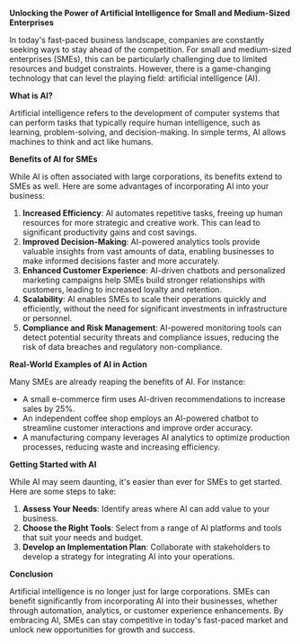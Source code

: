 **Unlocking the Power of Artificial Intelligence for Small and Medium-Sized Enterprises**

In today's fast-paced business landscape, companies are constantly seeking ways to stay ahead of the competition. For small and medium-sized enterprises (SMEs), this can be particularly challenging due to limited resources and budget constraints. However, there is a game-changing technology that can level the playing field: artificial intelligence (AI).

**What is AI?**

Artificial intelligence refers to the development of computer systems that can perform tasks that typically require human intelligence, such as learning, problem-solving, and decision-making. In simple terms, AI allows machines to think and act like humans.

**Benefits of AI for SMEs**

While AI is often associated with large corporations, its benefits extend to SMEs as well. Here are some advantages of incorporating AI into your business:

1. **Increased Efficiency**: AI automates repetitive tasks, freeing up human resources for more strategic and creative work. This can lead to significant productivity gains and cost savings.
2. **Improved Decision-Making**: AI-powered analytics tools provide valuable insights from vast amounts of data, enabling businesses to make informed decisions faster and more accurately.
3. **Enhanced Customer Experience**: AI-driven chatbots and personalized marketing campaigns help SMEs build stronger relationships with customers, leading to increased loyalty and retention.
4. **Scalability**: AI enables SMEs to scale their operations quickly and efficiently, without the need for significant investments in infrastructure or personnel.
5. **Compliance and Risk Management**: AI-powered monitoring tools can detect potential security threats and compliance issues, reducing the risk of data breaches and regulatory non-compliance.

**Real-World Examples of AI in Action**

Many SMEs are already reaping the benefits of AI. For instance:

* A small e-commerce firm uses AI-driven recommendations to increase sales by 25%.
* An independent coffee shop employs an AI-powered chatbot to streamline customer interactions and improve order accuracy.
* A manufacturing company leverages AI analytics to optimize production processes, reducing waste and increasing efficiency.

**Getting Started with AI**

While AI may seem daunting, it's easier than ever for SMEs to get started. Here are some steps to take:

1. **Assess Your Needs**: Identify areas where AI can add value to your business.
2. **Choose the Right Tools**: Select from a range of AI platforms and tools that suit your needs and budget.
3. **Develop an Implementation Plan**: Collaborate with stakeholders to develop a strategy for integrating AI into your operations.

**Conclusion**

Artificial intelligence is no longer just for large corporations. SMEs can benefit significantly from incorporating AI into their businesses, whether through automation, analytics, or customer experience enhancements. By embracing AI, SMEs can stay competitive in today's fast-paced market and unlock new opportunities for growth and success.